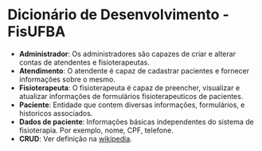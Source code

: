 # Dicionário de Desenvolvimento - FisUFBA

+ **Administrador**: Os administradores são capazes de criar e alterar contas de atendentes e fisioterapeutas.
+ **Atendimento**: O atendente é capaz de cadastrar pacientes e fornecer informações sobre o mesmo.
+ **Fisioterapeuta**: O fisioterapeuta é capaz de preencher, visualizar e atualizar informações de formulários fisioterapeuticos de pacientes.
+ **Paciente**: Entidade que contem diversas informações, formulários, e historicos associados.
+ **Dados de paciente**: Informações básicas independentes do sistema de fisioterapia. Por exemplo, nome, CPF, telefone.
+ **CRUD**: Ver definição na [wikipedia](https://en.wikipedia.org/wiki/Create,_read,_update_and_delete).

